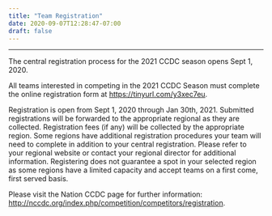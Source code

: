 ```yaml
---
title: "Team Registration"
date: 2020-09-07T12:28:47-07:00
draft: false
---
```

<hr>
The central registration process for the 2021 CCDC season opens Sept 1, 2020.

<!--more-->

All teams interested in competing in the 2021 CCDC Season must complete the online registration form at https://tinyurl.com/y3xec7eu.  

Registration is open from Sept 1, 2020 through Jan 30th, 2021.  Submitted registrations will be forwarded to the appropriate regional as they are collected.  Registration fees (if any) will be collected by the appropriate region.  Some regions have additional registration procedures your team will need to complete in addition to your central registration.  Please refer to your regional website or contact your regional director for additional information.  Registering does not guarantee a spot in your selected region as some regions have a limited capacity and accept teams on a first come, first served basis.

Please visit the Nation CCDC page for further information: http://nccdc.org/index.php/competition/competitors/registration.
